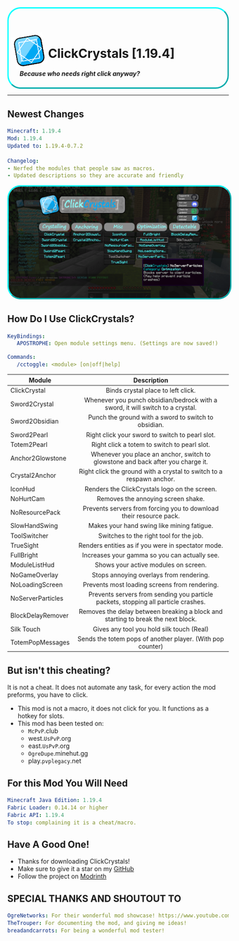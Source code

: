 
<div class="main-banner" style="border: 3px aqua solid; border-radius: 30px; border-style: outset; padding-left: 10px;">
  <h1>
    <img src="./src/main/resources/assets/clickcrystals/icon.png" style="width: 15%; transform: translateY(20px) rotateZ(-10deg);"/>
    ClickCrystals [1.19.4]
  </h1>
  <h5 style="margin-left: 15px">
    Because who needs right click anyway?
  </h5>
</div>


---------------------------------------------------------------

## Newest Changes
```yml
Minecraft: 1.19.4
Mod: 1.19.4
Updated to: 1.19.4-0.7.2

Changelog:
- Nerfed the modules that people saw as macros.
- Updated descriptions so they are accurate and friendly
```

<div class="demo-menu">
  <img src="./assets/image/demo-menu.png" style="border: 3px aqua solid; border-radius: 30px; border-style: outset;"/>
</div>

## How Do I Use ClickCrystals?
```yml
KeyBindings:
   APOSTROPHE: Open module settings menu. (Settings are now saved!)
```
```yml
Commands:
   /cctoggle: <module> [on|off|help]
```
| **Module**        |                                  **Description**                                   |
|-------------------|:----------------------------------------------------------------------------------:|
| ClickCrystal      |                         Binds crystal place to left click.                         |
| Sword2Crystal     |   Whenever you punch obsidian/bedrock with a sword, it will switch to a crystal.   |
| Sword2Obsidian    |                Punch the ground with a sword to switch to obsidian.                |
| Sword2Pearl       |                  Right click your sword to switch to pearl slot.                   |
| Totem2Pearl       |                    Right click a totem to switch to pearl slot.                    |
| Anchor2Glowstone  |  Whenever you place an anchor, switch to glowstone and back after you charge it.   |
| Crystal2Anchor    |        Right click the ground with a crystal to switch to a respawn anchor.        |
| IconHud           |                   Renders the ClickCrystals logo on the screen.                    |
| NoHurtCam         |                         Removes the annoying screen shake.                         |
| NoResourcePack    |         Prevents servers from forcing you to download their resource pack.         |
| SlowHandSwing     |                     Makes your hand swing like mining fatigue.                     |
| ToolSwitcher      |                      Switches to the right tool for the job.                       |
| TrueSight         |                 Renders entities as if you were in spectator mode.                 |
| FullBright        |                   Increases your gamma so you can actually see.                    |
| ModuleListHud     |                        Shows your active modules on screen.                        |
| NoGameOverlay     |                      Stops annoying overlays from rendering.                       |
| NoLoadingScreen   |                   Prevents most loading screens from rendering.                    |
| NoServerParticles | Prevents servers from sending you particle packets, stopping all particle crashes. |
| BlockDelayRemover |  Removes the delay between breaking a block and starting to break the next block.  |
| Silk Touch        |                     Gives any tool you hold silk touch (Real)                      |
| TotemPopMessages  |             Sends the totem pops of another player. (With pop counter)             |


## But isn't this cheating?
It is not a cheat. It does not automate any task, for every action the mod preforms, you have to click.
- This mod is not a macro, it does not click for you. It functions as a hotkey for slots.
- This mod has been tested on:
  - `McPvP`.club
  - west.`UsPvP`.org
  - east.`UsPvP`.org
  - `OgreDupe`.minehut.gg
  - play.`pvplegacy`.net

## For this Mod You Will Need
```yml
Minecraft Java Edition: 1.19.4
Fabric Loader: 0.14.14 or higher
Fabric API: 1.19.4
To stop: complaining it is a cheat/macro.
```

## Have A Good One!
- Thanks for downloading ClickCrystals!
- Make sure to give it a star on my [GitHub](https://github.com/itzispyder/clickcrystals)
- Follow the project on [Modrinth](https://modrinth.com/mod/clickcrystals)

## SPECIAL THANKS AND SHOUTOUT TO
```yml
OgreNetworks: For their wonderful mod showcase! https://www.youtube.com/watch?v=M95TDqW2p2k
TheTrouper: For documenting the mod, and giving me ideas!
breadandcarrots: For being a wonderful mod tester!
```
